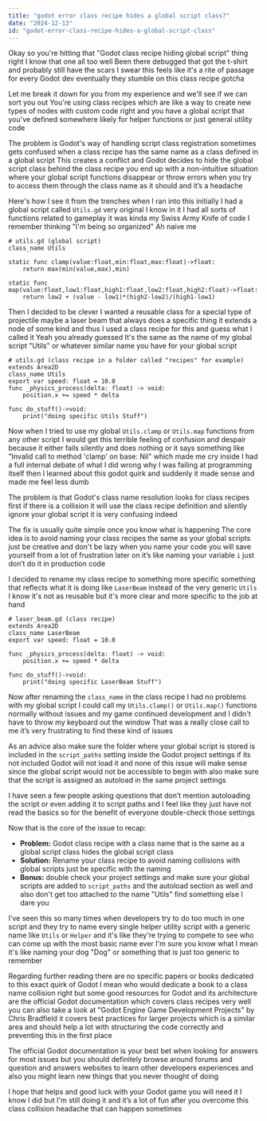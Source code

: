 ```yaml
---
title: "godot error class recipe hides a global script class?"
date: "2024-12-13"
id: "godot-error-class-recipe-hides-a-global-script-class"
---
```


Okay so you're hitting that "Godot class recipe hiding global script" thing right I know that one all too well Been there debugged that got the t-shirt and probably still have the scars I swear this feels like it's a rite of passage for every Godot dev eventually they stumble on this class recipe gotcha

Let me break it down for you from my experience and we'll see if we can sort you out You're using class recipes which are like a way to create new types of nodes with custom code right and you have a global script that you've defined somewhere likely for helper functions or just general utility code

The problem is Godot's way of handling script class registration sometimes gets confused when a class recipe has the same name as a class defined in a global script This creates a conflict and Godot decides to hide the global script class behind the class recipe you end up with a non-intuitive situation where your global script functions disappear or throw errors when you try to access them through the class name as it should and it’s a headache

Here's how I see it from the trenches when I ran into this initially I had a global script called `Utils.gd` very original I know in it I had all sorts of functions related to gameplay it was kinda my Swiss Army Knife of code I remember thinking "I'm being so organized" Ah naive me

```gdscript
# utils.gd (global script)
class_name Utils

static func clamp(value:float,min:float,max:float)->float:
    return max(min(value,max),min)

static func map(value:float,low1:float,high1:float,low2:float,high2:float)->float:
    return low2 + (value - low1)*(high2-low2)/(high1-low1)
```

Then I decided to be clever I wanted a reusable class for a special type of projectile maybe a laser beam that always does a specific thing it extends a node of some kind and thus I used a class recipe for this and guess what I called it Yeah you already guessed It's the same as the name of my global script "Utils" or whatever similar name you have for your global script

```gdscript
# utils.gd (class recipe in a folder called "recipes" for example)
extends Area2D
class_name Utils
export var speed: float = 10.0
func _physics_process(delta: float) -> void:
    position.x += speed * delta

func do_stuff()->void:
	print("doing specific Utils Stuff")
```

Now when I tried to use my global `Utils.clamp` or `Utils.map` functions from any other script I would get this terrible feeling of confusion and despair because it either fails silently and does nothing or it says something like "Invalid call to method 'clamp' on base: Nil" which made me cry inside I had a full internal debate of what I did wrong why I was failing at programming itself then I learned about this godot quirk and suddenly it made sense and made me feel less dumb

The problem is that Godot's class name resolution looks for class recipes first if there is a collision it will use the class recipe definition and silently ignore your global script it is very confusing indeed

The fix is usually quite simple once you know what is happening The core idea is to avoid naming your class recipes the same as your global scripts just be creative and don't be lazy when you name your code you will save yourself from a lot of frustration later on it’s like naming your variable `i` just don’t do it in production code

I decided to rename my class recipe to something more specific something that reflects what it is doing like `LaserBeam` instead of the very generic `Utils` I know it's not as reusable but it's more clear and more specific to the job at hand

```gdscript
# laser_beam.gd (class recipe)
extends Area2D
class_name LaserBeam
export var speed: float = 10.0

func _physics_process(delta: float) -> void:
    position.x += speed * delta

func do_stuff()->void:
	print("doing specific LaserBeam Stuff")

```

Now after renaming the `class_name` in the class recipe I had no problems with my global script I could call my `Utils.clamp()` or `Utils.map()` functions normally without issues and my game continued development and I didn't have to throw my keyboard out the window That was a really close call to me it’s very frustrating to find these kind of issues

As an advice also make sure the folder where your global script is stored is included in the `script_paths` setting inside the Godot project settings if its not included Godot will not load it and none of this issue will make sense since the global script would not be accessible to begin with also make sure that the script is assigned as autoload in the same project settings

I have seen a few people asking questions that don’t mention autoloading the script or even adding it to script paths and I feel like they just have not read the basics so for the benefit of everyone double-check those settings

Now that is the core of the issue to recap:

*   **Problem:** Godot class recipe with a class name that is the same as a global script class hides the global script class
*   **Solution:** Rename your class recipe to avoid naming collisions with global scripts just be specific with the naming
*   **Bonus:** double check your project settings and make sure your global scripts are added to `script_paths` and the autoload section as well
    and also don't get too attached to the name "Utils" find something else I dare you

I've seen this so many times when developers try to do too much in one script and they try to name every single helper utility script with a generic name like `Utils` or `Helper` and it's like they're trying to compete to see who can come up with the most basic name ever I'm sure you know what I mean it's like naming your dog "Dog" or something that is just too generic to remember

Regarding further reading there are no specific papers or books dedicated to this exact quirk of Godot I mean who would dedicate a book to a class name collision right but some good resources for Godot and its architecture are the official Godot documentation which covers class recipes very well you can also take a look at "Godot Engine Game Development Projects" by Chris Bradfield it covers best practices for larger projects which is a similar area and should help a lot with structuring the code correctly and preventing this in the first place

The official Godot documentation is your best bet when looking for answers for most issues but you should definitely browse around forums and question and answers websites to learn other developers experiences and also you might learn new things that you never thought of doing

I hope that helps and good luck with your Godot game you will need it I know I did but I'm still doing it and it’s a lot of fun after you overcome this class collision headache that can happen sometimes
